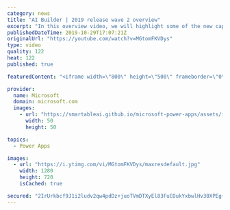 ```yaml
---
category: news
title: "AI Builder | 2019 release wave 2 overview"
excerpt: "In this overview video, we will highlight some of the new capabilities included in the latest update to AI Builder within Power Apps that will help you plan and prepare for the upcoming updates with confidence.     Here are the capabilities covered:  • Building AI models  • Managing and sharing AI models"
publishedDateTime: 2019-10-29T17:07:21Z
originalUrl: "https://youtube.com/watch?v=MGtomFKVDys"
type: video
quality: 122
heat: 122
published: true

featuredContent: "<iframe width=\"800\" height=\"500\" frameborder=\"0\" src=\"https://www.youtube.com/embed/MGtomFKVDys\" allow=\"accelerometer; autoplay; encrypted-media; gyroscope; picture-in-picture\" allowfullscreen></iframe>"

provider:
  name: Microsoft
  domain: microsoft.com
  images:
    - url: "https://smartableai.github.io/microsoft-power-apps/assets/images/organizations/microsoft.com-50x50.jpg"
      width: 50
      height: 50

topics:
  - Power Apps

images:
  - url: "https://i.ytimg.com/vi/MGtomFKVDys/maxresdefault.jpg"
    width: 1280
    height: 720
    isCached: true

secured: "2IrUrkbcf9J1i2ludv2qw4pdDz+juoTVmDTXyEl83FuCOukYxbwlHv30XPEg+H+0lObDdnu2kdr1UZCcQLSRBwo/am7OcdPvurjeu8a2tDVnaXv5OEu5+Njae48/Rk3pKX/XqAxaHMfuCTEpn+4l062TlXACoxRigK1RvYDBs1S0ZXCrAwOq5/B1QtGnZTPn2h7fE9xmpTnTmcPiIL/nsAqXGlym+x9XeDe3NZfd57Q1ABuHsTH+teCKlrc85+jEMJgx5I8zvqrmRcfzLGzAa01++pTugU3wADsLg1FAGQ7swdvWTWIgDqpBpTCPpJj8QVX2NC+VhtlIhtM9bWx6lPWAJBuroD7EONhCyGl93LrsNd5hdSzLNDw4l50xZptHkdVoZ48pHPssoI0c5q0/hYw8iMdlJyL/CA1KvSqxL//UPgfgH/HjXzMtb4pM6/gR;tVbIKTeZuKA/LTZXn8b3yQ=="
---
```


